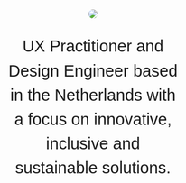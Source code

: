 <html>
<style>
nav ul{
	list-style: none !important;
	list-style-type: none !important;
	margin: 0;
	padding: 0;
	display: flex;
	gap:32px;
	justify-content: flex-end;
}
body{
    background: var(--bg-default);
    font-family: "Outfit", sans-serif;
    color: var(--fg-default);
    margin: auto;
    font-weight: 300;
    line-height: 1.5;
}
main{
	max-width: unset;
}
ul li {
    padding: 6px 0;
    list-style-type: square;
}
.effort-list li {
    font-size: clamp(18px, 16px + 0.3vw, 24px);
    line-height: 1.4;
    text-wrap: pretty;
}
.photo {
    background-image: url('./src/img/akos-cropped.jpg');
    background-size: cover;
    background-position: center;
}
#introduction{
    display:flex;
    align-items: center;
    justify-content: center;
    flex-direction: column;
    padding: 120px 0;
}
#introduction > p {
    text-align: center;
    /* font-size: 3em; */
    font-size: clamp(1.7em, 3vw, 3em);
    /* clamp   ^^^  */
    width: 60%;
    min-width: 280px;
}
.avatar-wrapper {
    width: 100%;
    height: 100%;
    display: flex;
    justify-content: flex-end;
}
.avatar {
    max-width: 200px;
    border-radius: 100%;
}
#core-values {
    display:flex;
    align-items: center;
    justify-content: center;
    flex-direction: column;
    margin: 64px auto;
}
#core-values > h3 {
    margin: 4px;
}
#core-values .work-card {
    text-align: center;
}
section {
    max-width: 1600px;
    margin: 0 auto;
    padding: 0 16px;
}
a:any-link{
    color: var(--fg-default);
}
hr {
    border: 0;
    border-top: 1px solid var(--fg-default) ;
}
h2 {
    font-size: 3em;
    font-weight: 500;
}
#about {
    margin-bottom: 40px;
}
.about-highlight {
    font-size: 1.4em;
    line-height: 1.4;
}
.about-description {
    font-size: 1.1em;
    line-height: 1.7;
}
#work {
    margin-bottom: 40px;
}
.work-card {
    border-radius: 20px;
    background: var(--bg-subtle);
    padding: 12px 16px;
    display: flex;
    flex-direction: column;
    gap: 4px;
}
.work-card > h3 {
    margin: 0;
}
.work-card > h4 {
    margin: 0;
}
.work-card > p {
    margin: 0;
}
.work-grid {
    display: flex; 
    flex-direction: column;
    gap: 16px;
}
.work-grid > a {
    text-decoration: none;
}
.project-grid {
  display: flex; 
  flex-direction: column;
  gap: 64px;
  margin-bottom: 64px;
}
.project-tile {
  display: flex;
  flex-direction: column;
  gap: 16px;
}
.project-title {
  display: flex;
  flex-wrap: wrap;
  gap: 8px;
}
.project-title > sup {
  font-family: "Google Sans Code", monospace;
}
.project-tile img {
  border-radius: 8px;
  aspect-ratio: 16 / 10;
}
.project-tile a, .project-tile h3 {
  margin: 0;
}
.project-tile p {
  margin: 0;
}
.project-metric {
  font-family: "Google Sans Code", monospace;
}
.result-header {
  font-weight:600;
  font-size: 1rem;
}
.result {
  font-size: 1rem;
}
/* .carousel */
img.reload {
    padding: 0.25em;
    display: block-inline;
    top: 6px;
    height: 0.9em;
  }
  .project-tags{
    font-weight: 500;
    text-transform: uppercase;
  }
  .carousel {
    width: 100%;
    max-width: 900px;
    padding: 0;
  }
  .carousel .carousel-items {
    padding: 0;
  }
  .carousel-image > img {
    width: 100%;
    border-radius: 0px;
    /* aspect-ratio: 16 / 10; */
  }
  .controls {
    display: flex;
    justify-content: space-between;
    align-items: center;
  }
  .controls > p {
    font-size: 1.2em;
  }
  .carousel-arrow {
    font-size: 1.5em;
    cursor: pointer;
    border: none;
    background: none;
    min-height: 44px;
    min-width: 44px;
    display: inline-flex;
    align-items: center;
    justify-content: center;
  }
  .carousel-arrow > svg {
    fill: var(--fg-default);
  }
  .carousel .carousel-items.focus {
    padding: 2px;
    border: solid 3px #005a9c;
  }
  .carousel .carousel-item {
    display: none;
    /* max-height: 400px; */
    max-width: 900px;
    overflow: hidden;
    width: 100%;
  }
  .carousel .carousel-item.active {
    display: block;
  }
  .carousel-arrow:hover {
    background-color: var(--bg-subtle);
  }
  /* More accessible carousel styles, with caption and controls above/below image */
  .carousel-moreaccessible {
    padding: 0;
    margin: 0;
    border: #eee solid 4px;
    border-radius: 5px;
  }
  /* Shared CSS for Pause and Tab Controls */
  .carousel-moreaccessible .controls {
    top: 0;
    left: 0;
    padding: 0.25em 0.25em 0;
  }
  .carousel.carousel-moreaccessible .controls {
    position: static;
    height: 36px;
  }
  .controls > button {
    min-height: 44px;
  }
  .carousel.carousel-moreaccessible .controls button.previous {
    right: 60px;
  }
  .carousel.carousel-moreaccessible .controls button.next {
    right: 6px;
  }
  .carousel-moreaccessible .carousel-items,
  .carousel-moreaccessible .carousel-items.focus {
    padding: 0;
    border: none;
  }
  .carousel-moreaccessible .carousel-items.focus .carousel-image a {
    padding: 2px;
    border: 3px solid #005a9c;
  }
  /* More accessible caption styling */
  .carousel-moreaccessible .carousel-item {
    padding: 0;
    margin: 0;
    max-height: none;
  }
  .carousel-moreaccessible .carousel-item .carousel-caption {
    position: static;
    padding: 0;
    margin: 0;
    height: 60px;
    color: black;
  }
footer svg {
    fill: var(--fg-default);
}
@media screen and (min-width: 600px) {
    #introduction {
        height: 100vh;
        padding: 0;
    }
    .about-highlight {
        font-size: 1.8em;
        line-height: 1.4;
    }   
    .about-description {
        font-size: 1.2em;
        line-height: 1.7;
    }
    .about-grid {
        margin-bottom: 40px;
        display: grid; 
        max-width: 1400px;
        grid-template-columns: 2fr 4fr; 
        grid-template-rows: 1fr; 
        grid-column-gap: 120px;
        grid-row-gap: 0px; 
    }
    .work-grid {
        display: grid; 
        grid-template-columns: 1fr 1fr; 
        grid-gap: 24px;
    }
    .work-card {
        padding: 40px 40px;
    }
    .project-grid {
        display: grid; 
        grid-template-columns: 1fr 1fr; 
        grid-gap: 48px;
    }
    .carousel .carousel-items {
        padding: 64px;
        background: #131313;
        border-radius: 24px;
      }
    section {
        padding: 0 40px;
    }
    .project-title {
      display: flex;
      flex-wrap: wrap;
      gap: 8px;
    }
}
</style>
        <section id="introduction">
            <img class="avatar" src="/assets/img/akos-2024.jpg" />
            <p>
                UX Practitioner and Design Engineer based in the Netherlands with a focus on innovative, inclusive and sustainable solutions.
            </p>
        </section>
        <hr>
        <section id="core-values">
            <h2>Core Values</h2>
            <div class="work-grid">
                <div class="work-card">
                    <h3>1. Inclusivity</h3>
                    <p>A design usable by anyone is a good product experience.</p>
                </div>
                <div class="work-card">
                    <h3>2. Simplicity</h3>
                    <p>Elegant, minimalist design approaches complex challenges with thoughtful, seemingly effortless solutions.</p>
                </div>
                <div class="work-card">
                    <h3>3. Empathy</h3>
                    <p>Listening to human pain-points and addressing them during design proposals.</p>
                </div>
                <div class="work-card">
                    <h3>4. Authenticity</h3>
                    <p>Everything has a character that us humans resonate with. Designing with this character in mind evolves the look-and-feel of a product.</p>
                </div>
                <div class="work-card">
                    <h3>5. Curiousity</h3>
                    <p>Continuous learning, experimentation drives innovation and growth.</p>
                </div>
              </div>
        </section>
        <hr>
        <section id="about">
                <h2>
                    About me
                </h2>
            <div class="work-grid">
                <div class="about-description">
                    <h3>Highlighted efforts</h3>
										<p>My mission is to nurture a healthy organisation with a high level of maturity.</p>
                    <ul class="effort-list">
                        <li>Shared language between Engineers and Designers via the Design System</li>
												<li>Creating a long-term vision for the future of both the Design System as a product and the Navigation team</li>
												<li>Facilitated workshops and Design Sprints</li>
												<li>Worked on the Growth Path for UX practitioners</li>
												<li>Created a framework to measure and amplify UX efforts</li>
												<li>Created a Definition of Done document and Figma widget for designers</li>
                    </ul>
                </div>
                <div class="about-description">
                    <h3>Core Skills</h3>
										<p>My skillset enables me to think strategically in cross-functional contexts.</p>
                    <p><strong>UX Leadership & Mentorship:</strong> Organisational health, team growth, career coaching.</p>
                    <p><strong>UX Strategy & Operations:</strong> DesignOps, UX Maturity Programs, Design Systems Advocacy.</p>
                    <p><strong>Product Design:</strong> 10+ years in product design; 7+ years in B2B SaaS (UI/UX, accessibility, inclusive design).</p>
                    <p><strong>Research & Experience Design:</strong> UX Research, Empathic Design, Service Design, UX Copywriting.</p>
                    <p><strong>Prototyping & Engineering Fluency:</strong> From concept sketches to high-fidelity prototypes; coding familiarity (React, Vue3).</p>
                </div>
            </div>
        </section>
        <hr>
        <section id="projects">
                <h2>Projects</h2>
                <div class="project-grid">
                <div class="project-tile">
                      <img src="/assets/img/motie-2.jpg">
                      <div class="project-title">
                        <a href="/portfolio/project1.html"><h3>Measuring UX</h3></a>
                        <sup>Ops</sup>
                      </div>
                      <div class="project-metric">
                        <p class="result-header">Description</p>
                        <p class="result">Creating a framework for connecting usability pain points and business goals.</p>
                      </div>
                      <div class="project-metric">
                        <p class="result-header">Result</p>
                        <p class="result">Shared language with PMs, higher engagement in product decisions.</p>
                      </div>
                  </div>
                  <div class="project-tile">
                      <img src="/assets/img/motie-2.jpg">
                      <div class="project-title">
                        <a href="/portfolio/project1.html"><h3>TOPdesk Design System</h3></a>
                        <sup>Ops</sup>
                      </div>
                      <div class="project-metric">
                        <p class="result-header">Description</p>
                        <p class="result">Shared language between developers and designers.</p>
                      </div>
                      <div class="project-metric">
                        <p class="result-header">Result</p>
                        <p class="result">Simplified design handoff process.</p>
                      </div>
                  </div>
                  <div class="project-tile">
                      <img src="/assets/img/motie-2.jpg">
                      <div class="project-title">
                        <a href="/portfolio/project1.html"><h3>TOPdesk Self-Service Portal </h3></a>
                        <sup>UX</sup>
                      </div>
                      <div class="project-metric">
                        <p class="result-header">Description</p>
                        <p class="result">AI-assisted search to fast-track users to meaningful answers to their questions.</p>
                      </div>
                      <div class="project-metric">
                        <p class="result-header">Result</p>
                        <p class="result">Shorter time on task, less incoming requests.</p>
                      </div>
                  </div>
                  <div class="project-tile">
                      <img src="/assets/img/motie-2.jpg">
                      <div class="project-title">
                        <a href="/portfolio/project1.html"><h3>zurvey.io</h3></a>
                        <sup>UX</sup>
                      </div>
                      <div class="project-metric">
                        <p class="result-header">Description</p>
                        <p class="result">Creating a workflow for multilingual survey editing.</p>
                      </div>
                      <div class="project-metric">
                        <p class="result-header">Result</p>
                        <p class="result">Less overhead, more inclusive authoring tool.</p>
                      </div>
                  </div>
                  <div class="project-tile">
                      <img src="/assets/img/motie-2.jpg">
                      <div class="project-title">
                        <a href="/portfolio/project1.html"><h3>motie.</h3></a>
                        <sup>UX+Dev</sup>
                      </div>
                      <div class="project-metric">
                        <p class="result-header">Description</p>
                        <p class="result">Modular, distraction-free notetaking.</p>
                      </div>
                  </div>
                  <div class="project-tile">
                      <img src="/assets/img/motie-2.jpg">
                      <div class="project-title">
                        <a href="/portfolio/project1.html"><h3>Sample Instruments</h3></a>
                        <sup>UX+Dev</sup>
                      </div>
                      <div class="project-metric">
                        <p class="result-header">Description</p>
                        <p class="result">Sample based virtual instruments, recorded note-by-note.</p>
                      </div>
                  </div>
              </div>
        </section>
</html>
